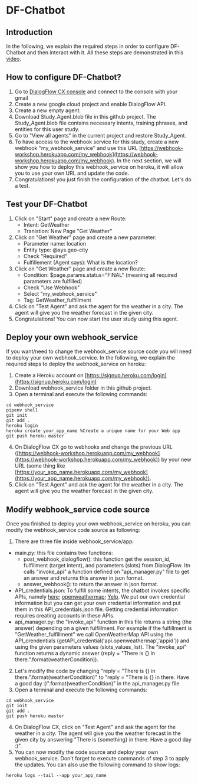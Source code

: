 # DF-Chatbot

## Introduction 
In the following, we explain the required steps in order to configure DF-Chatbot and then interact with it. All these steps are demonstrated in this [video](https://drive.google.com/file/d/1_dwLW0SgkQHw-pU6RHTVlWK1JT-MCZIT/view?usp=sharing).
## How to configure DF-Chatbot? 
1. Go to [DialogFlow CX console](https://dialogflow.cloud.google.com/cx/projects) and connect to the console with your gmail
2. Create a new google cloud project and enable DialogFlow API.
3. Create a new empty agent.
4. Download Study_Agent.blob file in this github project. The Study_Agent.blob file contains necessary intents, training phrases, and entities for this user study.
5. Go to "View all agents" in the current project and restore Study_Agent.
6. To have access to the webhook service for this study, create a new webhook "my_webhook_service" and use this URL [https://webhook-workshop.herokuapp.com/my_webhook](https://webhook-workshop.herokuapp.com/my_webhook). In the next section, we will show you how to deploy this webhook_service on heroku, it will allow you to use your own URL and update the code.
7. Congratulations! you just finish the configuration of the chatbot. Let's do a test.

## Test your DF-Chatbot
1. Click on "Start" page and create a new Route:
   - Intent: GetWeather
   - Tranistion: New Page "Get Weather"
2. Click on "Get Weather" page and create a new parameter:
   - Parameter name: location
   - Entity type: @sys.geo-city
   - Check "Required"
   - Fulfillement (Agent says): What is the location?
3. Click on "Get Weather" page and create a new Route:
   - Condition: $page.params.status="FINAL" (meaning all required parameters are fulfilled)
   - Check "Use Webhook"
   - Select "my_webhook_service"
   - Tag: GetWeather_fulfillment
4. Click on "Test Agent" and ask the agent for the weather in a city. The agent will give you the weather forecast in the given city.
5. Congratulations! You can now start the user study using this agent.

## Deploy your own webhook_service
If you want/need to change the webhook_service source code you will need to deploy your own webhook_service. In the following, we explain the required steps to deploy the webhook_service on heroku:
1. Create a Heroku account on [https://signup.heroku.com/login](https://signup.heroku.com/login)
2. Download webhook_service folder in this github project.
3. Open a terminal and execute the following commands:
```
cd webhook_service
pipenv shell
git init 
git add .
heroku login
heroku create your_app_name %Create a unique name for your Web app
git push heroku master
```
4. On DialogFlow CX go to webhooks and change the previous URL ([https://webhook-workshop.herokuapp.com/my_webhook](https://webhook-workshop.herokuapp.com/my_webhook)) by your new URL (some thing like [https://your_app_name.herokuapp.com/my_webhook](https://your_app_name.herokuapp.com/my_webhook)).
5. Click on "Test Agent" and ask the agent for the weather in a city. The agent will give you the weather forecast in the given city.


## Modify webhook_service code source
Once you finished to deploy your  own webhook_service on heroku, you can modify the webhook_service code source as following:
1. There are three file inside webhook_service/app:
- main.py: this file contains two functions: 
  * post_webhook_dialogflow(): this function get the session_id, fulfillment (target intent), and parameters (slots) from DialogFlow. Itn calls "invoke_api" a function defined on "api_manager.py" file to get an answer and returns this answer in json format.
  * answer_webhook(): to return the answer in json format.
- API_credentials.json: To fulfill some intents, the chatbot invokes specific APIs, namely [here](https://developer.here.com/); [openweathermap](https://openweathermap.org/api); [Yelp](https://www.yelp.com/developers/documentation/v3). We put our own credential information but you can get your own credential information and put them in this API_credentials.json file. Getting credential information requires creating accounts in these APIs.
- api_manager.py: the "invoke_api" function in this file returns a string (the answer) depending on a given fulfillment. For example if the fulfillment is "GetWeather_fulfillment" we call OpenWeatherMap API using the API_crendentials (getAPI_credential('api.openweathermap','appid')) and using the given parameters values (slots_values_list). The "invoke_api" function returns a dynamic answer (reply = "There is {} in there.".format(weatherCondition)).
2. Let's modify the code by changing "reply = "There is {} in there.".format(weatherCondition)" to "reply = "There is {} in there. Have a good day :)".format(weatherCondition)" in the api_manager.py file
3. Open a terminal and execute the following commands:
```
cd webhook_service
git init 
git add .
git push heroku master
```
4. On DialogFlow CX, click on "Test Agent" and ask the agent for the weather in a city. The agent will give you the weather forecast in the given city by answering "There is {something} in there. Have a good day :)".
5. You can now modify the code source and deploy your own webhook_service. Don't forget to execute commands of step 3 to apply the updates. You can also use the following command to show logs:
```
heroku logs --tail --app your_app_name
```





